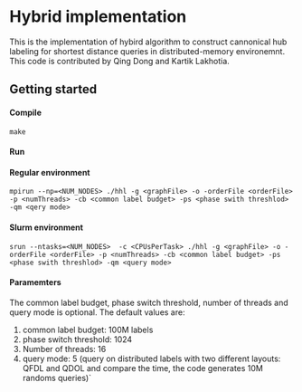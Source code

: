 # Hybrid implementation #
This is the implementation of hybird algorithm to construct cannonical hub labeling for shortest distance queries in distributed-memory environemnt. This code is contributed by Qing Dong and Kartik Lakhotia.  
## Getting started ##

#### Compile ####
```
make
```
#### Run ####
#### Regular environment ####
```
mpirun --np=<NUM_NODES> ./hhl -g <graphFile> -o -orderFile <orderFile> -p <numThreads> -cb <common label budget> -ps <phase swith threshlod> -qm <qery mode>
```
#### Slurm environment ####
```
srun --ntasks=<NUM_NODES>  -c <CPUsPerTask> ./hhl -g <graphFile> -o -orderFile <orderFile> -p <numThreads> -cb <common label budget> -ps <phase swith threshlod> -qm <query mode>
```

#### Paramemters ####
The common label budget, phase switch threshold, number of threads and query mode is optional. The default values are:
1. common label budget: 100M labels
2. phase switch threshold: 1024
3. Number of threads: 16
4. query mode: 5 (query on distributed labels with two different layouts: QFDL and QDOL and compare the time, the code generates 10M randoms queries)`

